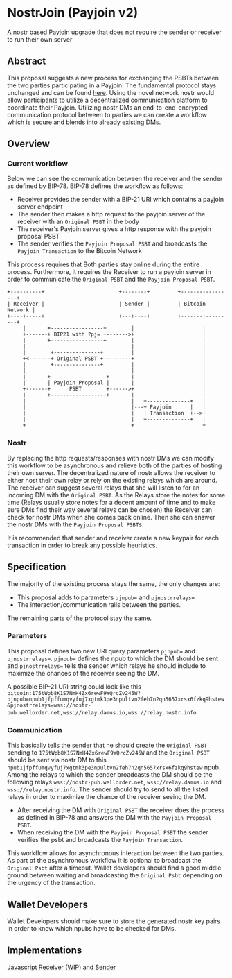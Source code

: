 # NostrJoin (Payjoin v2)
A nostr based Payjoin upgrade that does not require the sender or receiver to run their own server

## Abstract
This proposal suggests a new process for exchanging the PSBTs between the two parties participating in a Payjoin.
The fundamental protocol stays unchanged and can be found [here](https://github.com/bitcoin/bips/blob/master/bip-0078.mediawiki).
Using the novel network nostr would allow participants to utilize a decentralized communication platform to coordinate their Payjoin. 
Utilizing nostr DMs an end-to-end-encrypted communication protocol between to parties we can create a workflow which is secure and blends into already existing DMs.   

## Overview

### Current workflow

Below we can see the communication between the receiver and the sender as defined by BIP-78.
BIP-78 defines the workflow as follows:
- Receiver provides the sender with a BIP-21 URI which contains a payjoin server endpoint
- The sender then makes a http request to the payjoin server of the receiver with an `Original PSBT` in the body
- The receiver's Payjoin server gives a http response with the payjoin proposal PSBT
- The sender verifies the `Payjoin Proposal PSBT` and broadcasts the `Payjoin Transaction` to the Bitcoin Network

This process requires that Both parties stay online during the entire process.
Furthermore, it requires the Receiver to run a payjoin server in order to communicate the `Original PSBT` and the `Payjoin Proposal PSBT`. 

```text
+----------+                        +--------+         +-----------------+
| Receiver |                        | Sender |         | Bitcoin Network |
+----+-----+                        +---+----+         +-------+---------+
     |       +-----------------+        |                      |
     +-------+ BIP21 with ?pj= +------->+                      |
     |       +-----------------+        |                      |
     |                                  |                      |
     |        +---------------+         |                      |
     +<-------+ Original PSBT +---------+                      |
     |        +---------------+         |                      |
     |                                  |                      |
     |       +------------------+       |                      |
     |       | Payjoin Proposal |       |                      |
     +-------+      PSBT        +------>+                      |
     |       +------------------+       |                      |
     |                                  |   +--------------+   |
     |                                  |---+ Payjoin      |   |
     |                                  |   | Transaction  +-->+
     |                                  |   +--------------+   |
     +                                  +                      +
```

### Nostr
By replacing the http requests/responses with nostr DMs we can modify this workflow to be asynchronous and relieve both of the parties of hosting their own server.
The decentralized nature of nostr allows the receiver to either host their own relay or rely on the existing relays which are around.
The receiver can suggest several relays that she will listen to for an incoming DM with the `Original PSBT`.
As the Relays store the notes for some time (Relays usually store notes for a decent amount of time and to make sure DMs find their way several relays can be chosen) the Receiver can check for nostr DMs when she comes back online. 
Then she can answer the nostr DMs with the `Payjoin Proposal PSBT`s.  

It is recommended that sender and receiver create a new keypair for each transaction in order to break any possible heuristics.

## Specification
The majority of the existing process stays the same, the only changes are: 
- This proposal adds to parameters `pjnpub=` and `pjnostrrelays=`
- The interaction/communication rails between the parties.

The remaining parts of the protocol stay the same.

### Parameters

This proposal defines two new URI query parameters `pjnpub=` and `pjnostrrelays=`.
`pjnpub=` defines the npub to which the DM should be sent and `pjnostrrelays=` tells the sender which relays he should include to maximize the chances of the receiver seeing the DM.

A possible BIP-21 URI string could look like this 
`bitcoin:175tWpb8K1S7NmH4Zx6rewF9WQrcZv245W?pjnpub=npub1jfpffumqvyfuj7xgtmk3pe3npultvn2feh7n2qn5657xrsx6fzkq9hstew&pjnostrrelays=wss://nostr-pub.wellorder.net,wss://relay.damus.io,wss://relay.nostr.info`.

### Communication

This basically tells the sender that he should create the `Original PSBT` sending to `175tWpb8K1S7NmH4Zx6rewF9WQrcZv245W` and the `Original PSBT` should be sent via nostr DM to this `npub1jfpffumqvyfuj7xgtmk3pe3npultvn2feh7n2qn5657xrsx6fzkq9hstew` npub.
Among the relays to which the sender broadcasts the DM should be the following relays `wss://nostr-pub.wellorder.net`, `wss://relay.damus.io` and `wss://relay.nostr.info`.
The sender should try to send to all the listed relays in order to maximize the chance of the receiver seeing the DM.

- After receiving the DM with `Original PSBT` the receiver does the process as defined in BIP-78 and answers the DM with the `Payjoin Proposal PSBT`.
- When receiving the DM with the `Payjoin Proposal PSBT` the sender verifies the psbt and broadcasts the `Payjoin Transaction`.

This workflow allows for asynchronous interaction between the two parties.
As part of the asynchronous workflow it is optional to broadcast the `Original Psbt` after a timeout. 
Wallet developers should find a good middle ground between waiting and broadcasting the `Original Psbt` depending on the urgency of the transaction.    

## Wallet Developers
Wallet Developers should make sure to store the generated nostr key pairs in order to know which npubs have to be checked for DMs.


## Implementations
[Javascript Receiver (WIP) and Sender](https://github.com/setavenger/payjoin-client)